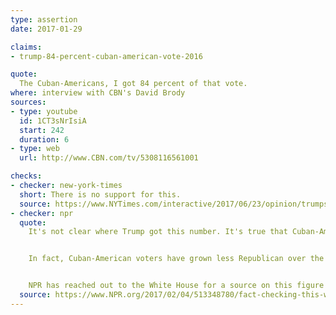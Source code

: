 ```yaml
---
type: assertion
date: 2017-01-29

claims:
- trump-84-percent-cuban-american-vote-2016

quote:
  The Cuban-Americans, I got 84 percent of that vote.
where: interview with CBN's David Brody
sources:
- type: youtube
  id: 1CT3sNrIsiA
  start: 242
  duration: 6
- type: web
  url: http://www.CBN.com/tv/5308116561001

checks:
- checker: new-york-times
  short: There is no support for this.
  source: https://www.NYTimes.com/interactive/2017/06/23/opinion/trumps-lies.html
- checker: npr
  quote:
    It's not clear where Trump got this number. It's true that Cuban-Americans tend to be more conservative than other Latino voters. But at least in the state with by far the most Cuban-Americans, the Trump share of the vote wasn't nearly this high. According to the [Pew Research Center](http://www.pewresearch.org/fact-tank/2016/11/15/unlike-other-latinos-about-half-of-cuban-voters-in-florida-backed-trump/), just over half (54 percent) of Cuban-Americans in Florida — home to two-thirds of all Cuban-American eligible voters — voted for Trump.


    In fact, Cuban-American voters have grown less Republican over the years. [According to Pew](http://www.pewresearch.org/fact-tank/2014/06/24/after-decades-of-gop-support-cubans-shifting-toward-the-democratic-party/), nearly two-thirds of Cuban-Americans were Republican or Republican-leaning as of 2002. As of 2013, it was just 47 percent.


    NPR has reached out to the White House for a source on this figure but did not receive a response.
  source: https://www.NPR.org/2017/02/04/513348780/fact-checking-this-week-in-the-trump-administration
---
```

